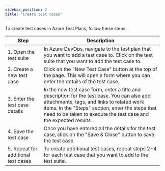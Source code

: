 ```yaml
---
sidebar_position: 2
title: "Create test cases"
---
```


To create test cases in Azure Test Plans, follow these steps:

<!-- truncate -->

| Step | Description |
|------|-------------|
| 1. Open the test suite | In Azure DevOps, navigate to the test plan that you want to add a test case to. Click on the test suite that you want to add the test case to. |
| 2. Create a new test case | Click on the "New Test Case" button at the top of the page. This will open a form where you can enter the details of the test case. |
| 3. Enter the test case details | In the new test case form, enter a title and description for the test case. You can also add attachments, tags, and links to related work items. In the "Steps" section, enter the steps that need to be taken to execute the test case and the expected results. |
| 4. Save the test case | Once you have entered all the details for the test case, click on the "Save & Close" button to save the test case. |
| 5. Repeat for additional test cases | To create additional test cases, repeat steps 2-4 for each test case that you want to add to the test suite. |
